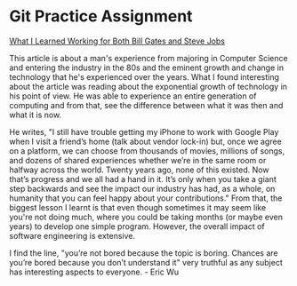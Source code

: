 # Git Practice Assignment

[What I Learned Working for Both Bill Gates and Steve Jobs](https://medium.com/@benbob/what-i-learned-from-working-for-both-bill-gates-and-steve-jobs-f0c04e1e5160)

This article is about a man's experience from majoring in Computer Science and entering the industry in the 80s and the eminent growth and change in technology that he's experienced over the years. What I found interesting about the article was reading about the exponential growth of technology in his point of view. He was able to experience an entire generation of computing and from that, see the difference between what it was then and what it is now. 

He writes, "I still have trouble getting my iPhone to work with Google Play when I visit a friend’s home (talk about vendor lock-in) but, once we agree on a platform, we can choose from thousands of movies, millions of songs, and dozens of shared experiences whether we’re in the same room or halfway across the world. Twenty years ago, none of this existed. Now that’s progress and we all had a hand in it. It’s only when you take a giant step backwards and see the impact our industry has had, as a whole, on humanity that you can feel happy about your contributions." From that, the biggest lesson I learnt is that even though sometimes it may seem like you're not doing much, where you could be taking months (or maybe even years) to develop one simple program. However, the overall impact of software engineering is extensive. 


I find the line, "you’re not bored because the topic is boring. Chances are you’re bored because you don’t understand it" very truthful as any subject has interesting aspects to everyone. - Eric Wu